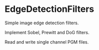 # EdgeDetectionFilters
Simple image edge detection filters.

Implement Sobel, Prewitt and DoG filters.

Read and write single channel PGM files.
